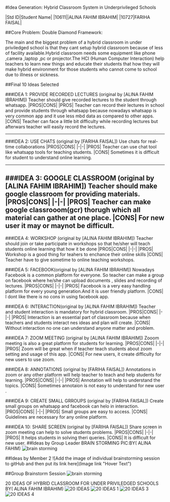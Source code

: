 
#Idea Generation: Hybrid Classroom System in Underprivileged Schools

|Std ID|Student Name|
|10611||ALINA FAHIM IBRAHIM|
|10727|FARIHA FAISAL|

##Core Problem: Double Diamond Framework:

The main and the biggest problem of a hybrid classroom in under priviledged school is that they cant setup hybrid classroom because of less of facility available.Hybrid classroom needs some equipment like phone ,camera ,laptop ,pc or projector.The HCI (Human Computer Interaction) help teachers to learn new things and educate their students that how they will make hybrid environment for those students who cannot come to school due to illness or sickness.

##Final 10 Ideas Selected

###IDEA 1: PROVIDE RECORDED LECTURES (original by [ALINA FAHIM IBRAHIM])
Teacher should give recorded lectures to the student through whatsapp.
|PROS|CONS|
|PROS|
Teacher can record their lectures in school and provide students through whatsapp because nowadays whatsapp is very common app and it use less mbd data as compared to other apps.
|CONS|
Teacher can face a little bit difficulty while recording lectures but afterwars teacher will easily record the lectures.

---
###IDEA 2: USE CHATS (original by [FARIHA FAISAL])
Use chats for real-time collaborations
|PROS|CONS|
|-|-|
|PROS|
Teacher can use chat tool like whatsapp tools for teaching students.
|CONS|
Sometimes it is difficult for student to understand online learning.

---
###IDEA 3: GOOGLE CLASSROOM (original by [ALINA FAHIM IBRAHIM])
Teacher should make google classroom for providing materials.
|PROS|CONS|
|-|-|
|PROS|
Teacher can make google classrooom(gcr) thorugh which all material can gather at one place.
|CONS|
For new user it may or maynot be difficult.
---
###IDEA 4: WORKSHOP (original by [ALINA FAHIM IBRAHIM])
Teacher should join or take participate in workshops so that he/sher will teach students online learning that how it be done
|PROS|CONS|
|-|-|
|PROS|
Workshop is a good thing for teahers to enchance their online skills
|CONS|
Teacher have to give sometime to online teaching workshops.

###IDEA 5: FACEBOOK(original by [ALINA FAHIM IBRAHIM])
Nowadays Facebook is a common platform for everyone. So teacher can make a group on facebook where he/she can upload documents , slides and recording of lectures.
|PROS|CONS|
|-|-|
|PROS|
Facebook is a very easy handling platform for every young generation.And it is user friendly platform.
|CONS|
I dont like there is no cons in using facebook app.


###IDEA 6: INTERACTION(original by [ALINA FAHIM IBRAHIM])
Teacher and student interaction is mandatory for hybrid classroom.
|PROS|CONS|
|-|-|
|PROS|
Interaction is an essential part of classroom because when teachers and students interact nes ideas and plan will create.
|CONS|
Without interaction no one can understand anyone matter and problem.

###IDEA 7: ZOOM MEETING  (original by [ALINA FAHIM IBRAHIM])
Zooom meeting is also a great platform for students for learning.
|PROS|CONS|
|-|-|
|PROS|
Zoom will be great when if teacher teach students about zoom setting and usage of this app.
|CONS|
For new users, it create difficulty for new users to use zoom.

###IDEA 8: ANNOTATIONS (original by [FARIHA FAISAL])
Annotations in zoom or any other platform will help teacher to teach and help students for learning. 
|PROS|CONS|
|-|-|
|PROS|
Annotation will help to understand the topics.
|CONS|
Sometimes annotaion is not easy to understand for new user .

###IDEA 9: CREATE SMALL GRROUPS (original by [FARIHA FAISAL])
Create small groups on whatsapp and facebook can helo in interaction.
|PROS|CONS|
|-|-|
|PROS|
Small groups are easy to access.
|CONS|
Guidelines are necessary for any online platform.



###IDEA 10: SHARE SCREEN (original by [FARIHA FAISAL])
Share screen in zoom meeting can help to solve students problems.
|PROS|CONS|
|-|-|
|PROS|
It helps students in solving theri queries.
|CONS|
It is difficult for new user.
##Ideas by Group Leader
BRAIN STORMING PIC:BY( ALINA FAHIM)
![brain storming](https://user-images.githubusercontent.com/92322865/144630139-b57376c5-257b-4efd-ba6e-6f0833063323.jpeg)


##Ideas by Member 2
![Add the image of individual brainstorming session to gitHub and then put its link here](Image link "Hover Text")


##Group Brainstorm Session 
![brain storming](https://user-images.githubusercontent.com/92322865/144630139-b57376c5-257b-4efd-ba6e-6f0833063323.jpeg)




20 IDEAS OF HYBRID CLASSROOM FOR UNDER PRIVILEDGED SCHOOLS BY( ALINA FAHIM IBRAHIM)
![20 IDEAS](https://user-images.githubusercontent.com/92322865/144630636-4d8393b1-36fe-442c-b034-3f5e6ee655f7.jpeg)
![20 IDEAS 1](https://user-images.githubusercontent.com/92322865/144630651-45ef5185-555b-46ef-b890-bf457296b642.jpeg)
![20 IDEAS 3](https://user-images.githubusercontent.com/92322865/144630662-13f08619-a1d3-41ad-9274-b626c1d7a9b0.jpeg)
![20 IDEAS 4](https://user-images.githubusercontent.com/92322865/144630677-c8781b67-a90d-40f2-a124-c197a803405e.jpeg)


